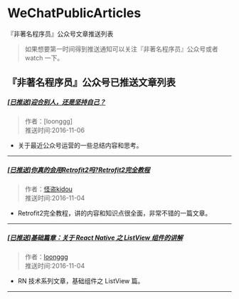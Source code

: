 # WeChatPublicArticles
『非著名程序员』公众号文章推送列表

>如果想要第一时间得到推送通知可以关注『非著名程序员』公众号或者 watch 一下。

## 『非著名程序员』公众号已推送文章列表

##### [[已推送]迎合别人，还是坚持自己？](http://mp.weixin.qq.com/s?__biz=MjM5NDkxMTgyNw==&mid=2653058345&idx=1&sn=9bfb76fb2c7a98699f0cd58fe289d307&chksm=bd5656158a21df03526e3dd44199c994e2d628487d1cb3279b57033bdb893dd1259e5bc58c40#rd)

>作者：[loonggg]<br/>
>推送时间:2016-11-06

* 关于最近公众号运营的一些总结内容和思考。

<hr/>

##### [[已推送]你真的会用Retrofit2吗?Retrofit2完全教程](http://mp.weixin.qq.com/s?__biz=MjM5NDkxMTgyNw==&mid=2653058342&idx=1&sn=287c2ec5954b4459677a103929825d75&chksm=bd56561a8a21df0ce0cef2e3b765f9955aef33e9bb64ef0078f09799436ca7130c31b4ddaab2#rd)

>作者：[怪盗kidou](http://www.jianshu.com/p/308f3c54abdd)<br/>
>推送时间:2016-11-04

* Retrofit2完全教程，讲的内容和知识点很全面，非常不错的一篇文章。

<hr/>

##### [[已推送]基础篇章：关于 React Native 之 ListView 组件的讲解](http://mp.weixin.qq.com/s?__biz=MjM5NDkxMTgyNw==&mid=2653058331&idx=1&sn=145db2e8329271e9d71e650083076b71&chksm=bd5656278a21df316a35b1fd0c6e8eca1b4c08f1c92a477fbd82686cae81a4f20b26b3ca235f#rd)

>作者：[loonggg](http://godcoder.me/categories/%E6%8A%80%E6%9C%AF%E5%8D%9A%E5%AE%A2/React-Native/)<br/>
>推送时间:2016-11-04

* RN 技术系列文章，基础组件之 ListView 篇。

<hr/>
